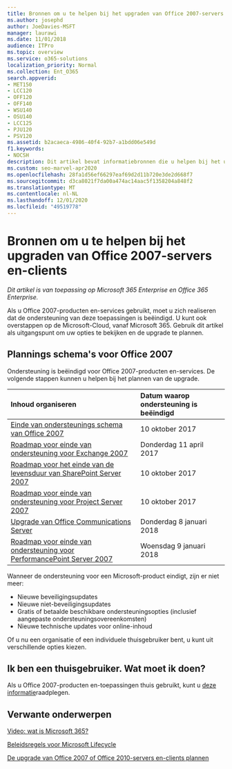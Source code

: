 ```yaml
---
title: Bronnen om u te helpen bij het upgraden van Office 2007-servers en-clients
ms.author: josephd
author: JoeDavies-MSFT
manager: laurawi
ms.date: 11/01/2018
audience: ITPro
ms.topic: overview
ms.service: o365-solutions
localization_priority: Normal
ms.collection: Ent_O365
search.appverid:
- MET150
- LCC120
- OFF120
- OFF140
- WSU140
- OSU140
- LCC125
- PJU120
- PSV120
ms.assetid: b2acaeca-4986-40f4-92b7-a1bdd06e549d
f1.keywords:
- NOCSH
description: Dit artikel bevat informatiebronnen die u helpen bij het upgraden van Office 2007-servers en-clients, als de ondersteuning voor Office 2007 is beëindigd.
ms.custom: seo-marvel-apr2020
ms.openlocfilehash: 28fa1d56ef66297eaf69d2d11b720e3de2d668f7
ms.sourcegitcommit: d3ca8021f7da00a474ac14aac5f1358204a848f2
ms.translationtype: MT
ms.contentlocale: nl-NL
ms.lasthandoff: 12/01/2020
ms.locfileid: "49519778"
---
```

# <a name="resources-to-help-you-upgrade-from-office-2007-servers-and-clients"></a>Bronnen om u te helpen bij het upgraden van Office 2007-servers en-clients

*Dit artikel is van toepassing op Microsoft 365 Enterprise en Office 365 Enterprise.*

Als u Office 2007-producten en-services gebruikt, moet u zich realiseren dat de ondersteuning van deze toepassingen is beëindigd. U kunt ook overstappen op de Microsoft-Cloud, vanaf Microsoft 365. Gebruik dit artikel als uitgangspunt om uw opties te bekijken en de upgrade te plannen.
      
## <a name="office-2007-planning-roadmaps"></a>Plannings schema's voor Office 2007
  
Ondersteuning is beëindigd voor Office 2007-producten en-services. De volgende stappen kunnen u helpen bij het plannen van de upgrade.

|**Inhoud organiseren**|**Datum waarop ondersteuning is beëindigd**|
|:-----|:-----|
|[Einde van ondersteunings schema van Office 2007](https://docs.microsoft.com/DeployOffice/office-2007-end-support-roadmap) <br/> |10 oktober 2017  <br/> |
|[Roadmap voor einde van ondersteuning voor Exchange 2007](exchange-2007-end-of-support.md) <br/> |Donderdag 11 april 2017  <br/> |
|[Roadmap voor het einde van de levensduur van SharePoint Server 2007](sharepoint-2007-end-of-support.md) <br/> |10 oktober 2017  <br/> |
|[Roadmap voor einde van ondersteuning voor Project Server 2007](project-server-2007-end-of-support.md) <br/> |10 oktober 2017  <br/> |
|[Upgrade van Office Communications Server](https://docs.microsoft.com/SkypeForBusiness/plan-your-deployment/upgrade) <br/> |Donderdag 8 januari 2018  <br/> |
|[Roadmap voor einde van ondersteuning voor PerformancePoint Server 2007](pps-2007-end-of-support.md) <br/> |Woensdag 9 januari 2018  <br/> |
   
Wanneer de ondersteuning voor een Microsoft-product eindigt, zijn er niet meer:
- Nieuwe beveiligingsupdates
- Nieuwe niet-beveiligingsupdates
- Gratis of betaalde beschikbare ondersteuningsopties (inclusief aangepaste ondersteuningsovereenkomsten)
- Nieuwe technische updates voor online-inhoud

Of u nu een organisatie of een individuele thuisgebruiker bent, u kunt uit verschillende opties kiezen.

## <a name="im-a-home-user-what-do-i-do"></a>Ik ben een thuisgebruiker. Wat moet ik doen?

Als u Office 2007-producten en-toepassingen thuis gebruikt, kunt u [deze informatie](plan-upgrade-previous-versions-office.md#im-a-home-user-what-do-i-do)raadplegen.
     
## <a name="related-topics"></a>Verwante onderwerpen

[Video: wat is Microsoft 365?](https://support.office.com/article/847caf12-2589-452c-8aca-1c009797678b.aspx)
  
[Beleidsregels voor Microsoft Lifecycle](https://go.microsoft.com/fwlink/?linkid=865200)

[De upgrade van Office 2007 of Office 2010-servers en-clients plannen](plan-upgrade-previous-versions-office.md)
  